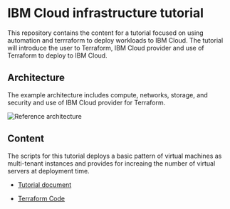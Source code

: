 # IBM Cloud infrastructure tutorial

This repository contains the content for a tutorial focused on using automation and terrraform to deploy workloads to IBM Cloud. The tutorial will introduce the user to Terraform, IBM Cloud provider and use of Terraform to deploy to IBM Cloud. 


## Architecture
The example architecture includes compute, networks, storage, and security and use of IBM Cloud provider for Terraform. 


![Reference architecture](https://github.com/ibm-cloud-architecture/refarch-public-iaas-tutorial/blob/master/imgs/labarch.png)


## Content
The scripts for this tutorial deploys a basic pattern of virtual machines as multi-tenant instances and provides for increaing the number of virtual servers at deployment time. 

- [Tutorial document](https://github.com/ibm-cloud-architecture/refarch-public-iaas-tutorial/tree/master/tutorial_doc)

- [Terraform Code](https://github.com/ibm-cloud-architecture/refarch-public-iaas-tutorial/tree/master/terraform)
